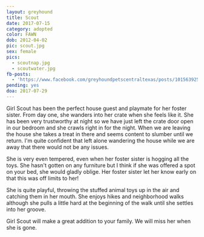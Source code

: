 ```yaml
---
layout: greyhound
title: Scout
date: 2017-07-15
category: adopted
color: FAWN
dob: 2012-04-02
pic: scout.jpg
sex: female
pics:
  - scoutnap.jpg
  - scoutwater.jpg
fb-posts:
  - 'https://www.facebook.com/greyhoundpetscentraltexas/posts/10156392558993572'
pending: yes
doa: 2017-07-29
---
```


Girl Scout has been the perfect house guest and playmate for her foster sister.
From day one, she wanders into her crate when she feels like it.  She has been very trustworthy at night so we have just left the crate door open in our bedroom and she crawls right in for the night.  When we are leaving the house she takes a treat in there and seems content to slumber until we return.  I'm quite confident that left alone wandering the house while we are away that there would not be any issues.

She is very even tempered, even when her foster sister is hogging all the toys. She hasn't gotten on any furniture but I think if she was offered a spot on your bed, she would gladly oblige.  Her foster sister let her know early on that this was off limits to her!

She is quite playful, throwing the stuffed animal toys up in the air and catching them in her mouth.  She enjoys hikes and neighborhood walks although she pulls a little hard at the beginning of the walk until she settles into her groove.

Girl Scout will make a great addition to your family. We will miss her when she is gone.
